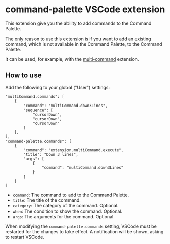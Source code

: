 # command-palette VSCode extension

This extension give you the ability to add commands to the Command Palette.

The only reason to use this extension is if you want to add an existing command, which is not available in the Command Palette, to the Command Palette.

It can be used, for example, with the [multi-command](https://marketplace.visualstudio.com/items?itemName=ryuta46.multi-command) extension.

## How to use

Add the following to your global ("User") settings:

```jsonc
"multiCommand.commands": [
    {
        "command": "multiCommand.down3Lines",
        "sequence": [
            "cursorDown",
            "cursorDown",
            "cursorDown"
        ]
    },
],
"command-palette.commands": [
    {
        "command": "extension.multiCommand.execute",
        "title": "Down 3 lines",
        "args": [
            {
                "command": "multiCommand.down3Lines"
            }
        ]
    }
]
```

* `command`: The command to add to the Command Palette.
* `title`: The title of the command.
* `category`: The category of the command. Optional.
* `when`: The condition to show the command. Optional.
* `args`: The arguments for the command. Optional.

When modifying the `command-palette.commands` setting, VSCode must be restarted for the changes to take effect.
A notification will be shown, asking to restart VSCode.
